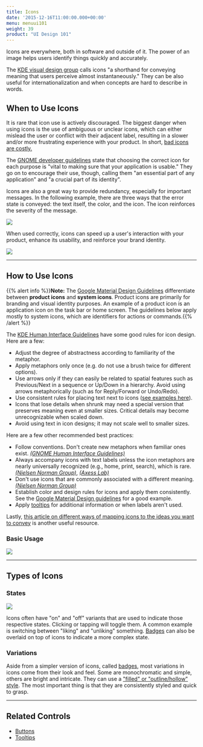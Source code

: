 ```yaml
---
title: Icons
date: '2015-12-16T11:00:00.000+00:00'
menu: menuui101
weight: 39
product: "UI Design 101"
---
```


Icons are everywhere, both in software and outside of it. The power of an image helps users identify things quickly and accurately.<!--more-->

The [KDE visual design group](https://community.kde.org/KDE_Visual_Design_Group/HIG/IconDesign) calls icons "a shorthand for conveying meaning that users perceive almost instantaneously." They can be also useful for internationalization and when concepts are hard to describe in words.


## When to Use Icons

It is rare that icon use is actively discouraged. The biggest danger when using icons is the use of ambiguous or unclear icons, which can either mislead the user or conflict with their adjacent label, resulting in a slower and/or more frustrating experience with your product. In short, [bad icons are costly.](https://www.nngroup.com/articles/bad-icons/)

The [GNOME developer guidelines](https://developer.gnome.org/hig/stable/icons-and-artwork.html.en) state that choosing the correct icon for each purpose is "vital to making sure that your application is usable." They go on to encourage their use, though, calling them "an essential part of any application" and "a crucial part of its identity".

Icons are also a great way to provide redundancy, especially for important messages. In the following example, there are three ways that the error state is conveyed: the text itself, the color, and the icon. The icon reinforces the severity of the message.

![](//media.balsamiq.com/img/support/tutorials/ui101/usweb-icon.png)

When used correctly, icons can speed up a user's interaction with your product, enhance its usability, and reinforce your brand identity.

![](//media.balsamiq.com/img/support/tutorials/ui101/tripadvisor-icons.png)


---

## How to Use Icons

{{% alert info %}}**Note:** The [Google Material Design Guidelines](https://material.io/guidelines/style/icons.html) differentiate between **product icons** and **system icons**. Product icons are primarily for branding and visual identity purposes. An example of a product icon is an application icon on the task bar or home screen. The guidelines below apply mostly to system icons, which are identifiers for actions or commands.{{% /alert %}}

The [KDE Human Interface Guidelines](https://community.kde.org/KDE_Visual_Design_Group/HIG/IconDesign) have some good rules for icon design. Here are a few:

* Adjust the degree of abstractness according to familiarity of the metaphor.
* Apply metaphors only once (e.g. do not use a brush twice for different options).
* Use arrows only if they can easily be related to spatial features such as Previous/Next in a sequence or Up/Down in a hierarchy. Avoid using arrows metaphorically (such as for Reply/Forward or Undo/Redo).
* Use consistent rules for placing text next to icons ([see examples here](https://community.kde.org/KDE_Visual_Design_Group/HIG/IconsAndText)).
* Icons that lose details when shrunk may need a special version that preserves meaning even at smaller sizes. Critical details may become unrecognizable when scaled down.
* Avoid using text in icon designs; it may not scale well to smaller sizes.

Here are a few other recommended best practices:

* Follow conventions. Don't create new metaphors when familiar ones exist. [*(GNOME Human Interface Guidelines)*](https://developer.gnome.org/hig/stable/icons-and-artwork.html.en)
* Always accompany icons with text labels unless the icon metaphors are nearly universally recognized (e.g., home, print, search), which is rare. [*(Nielsen Norman Group)*](https://www.nngroup.com/articles/icon-usability/), [*(Axess Lab)*](https://axesslab.com/icons-ruining-interfaces/)
* Don't use icons that are commonly associated with a different meaning. [*(Nielsen Norman Group)*](https://www.nngroup.com/articles/bad-icons/)
* Establish color and design rules for icons and apply them consistently. See the [Google Material Design guidelines](https://material.io/guidelines/style/icons.html) for a good example.
* Apply [tooltips](../tooltips/) for additional information or when labels aren't used.

Lastly, [this article on different ways of mapping icons to the ideas you want to convey](https://www.nngroup.com/articles/classifying-icons/) is another useful resource.

### Basic Usage

![](//media.balsamiq.com/img/support/tutorials/ui101/icons.png)

---

## Types of Icons

### States

![](//media.balsamiq.com/img/support/tutorials/ui101/icons-states.png)

Icons often have "on" and "off" variants that are used to indicate those respective states. Clicking or tapping will toggle them. A common example is switching between "liking" and "unliking" something. [Badges](https://docs.microsoft.com/en-us/windows/uwp/design/style/icons#badges) can also be overlaid on top of icons to indicate a more complex state.


### Variations

Aside from a simpler version of icons, called [badges](https://docs.microsoft.com/en-us/windows/uwp/design/style/icons#badges), most variations in icons come from their look and feel. Some are monochromatic and simple, others are bright and intricate. They can use a ["filled" or "outline/hollow" style](https://twolfson.com/2016-03-22-design-theory-filled-vs-hollow-icons). The most important thing is that they are consistently styled and quick to grasp.

---

## Related Controls

* [Buttons](../buttons/)
* [Tooltips](../tooltips/)
